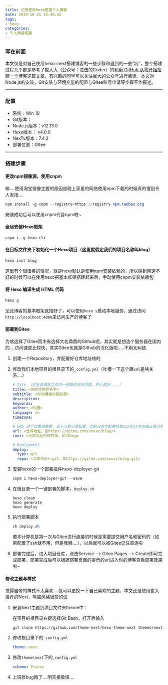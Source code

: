 ```yaml
---
title: 记录使用hexo搭建个人博客
date: 2019-10-31 23:40:42
tags: 
- hexo
categories:
- 个人博客搭建
---
```




### 写在前面

本文仅是对自己使用hexo+next搭建博客的一些步骤和遇到的一些“坑”，整个搭建过程几乎都是参考了崔大大（公众号：进击的Coder）的[利用 GitHub 从零开始搭建一个博客]( https://mp.weixin.qq.com/s/qWMsCUjbmD1tocNEt23qVw )这篇文章，有兴趣的同学可以关注崔大的公众号进行阅读。本文对Node.js的安装，Git安装与环境变量的配置与Gitee账号申请等步骤不作叙述。

---


<!-- more -->
### 配置

* 系统：Win 10
* Git版本：
* Node.js版本：v12.13.0
* Hexo版本： v4.0.0 
*  NexTv版本：7.4.2 
* 部署位置：GItee

---



### 搭建步骤

#### 更改npm镜像源，使用cnpm

嘛....使用淘宝镜像主要的原因是晚上家里的网络使用npm下载的时候真的慢到令人发指....

```powershell
npm install -g cnpm --registry=https://registry.npm.taobao.org
```

安装成功后可以使用cnpm代替npm啦~



#### 全局安装Hexo框架

```powershell
cnpm i -g hexo-cli
```



#### 在目标文件夹下初始化一个Hexo项目（这里就假定我们的项目名称叫blog）

```powershell
hexo init blog
```

这里有个很蛋疼的情况，就是hexo默认是使用npm安装依赖的，所以碰到网速不好的时候可以在使用hexo把基本框架搭建起来后，手动使用cnpm安装依赖包



####  将 Hexo 编译生成 HTML 代码 

```powershell
hexo g
```

至此博客的基本框架就搭好了，可以使用```hexo s```启动本地服务，通过访问``` http://localhost:4000 ```来访问生产的博客了



#### 部署到Gitee

为啥选择了Gitee而木有选择大名鼎鼎的Github呢，其实就是想选个服务器在国内的....访问速度比较快，其实Gitee也就是Github的汉化版啦.....不用太纠结

1. 创建一个Repository，并配置好仓库地址啥的

2. 修改我们本地项目的根目录下的```_config.yml```（吐槽一下这个跟```xml```是啥关系....）

   ```yml
   # Site （这些是博客主页的一些静态显示内容，开心就好....）
   title: <你的博客的名字>
   subtitle: <你的博客的副标题>
   description:
   keywords:
   author: <作者>
   language: en
   timezone:
   
   # URL 这个位置很重要，请千万要记得配置，之前没有作配置导致css和js木有被正确识别，不知道是不是只有Gitee有这个问题，崔大的文章中使用的Github没有提这个
   url: <仓库地址，如https://gitee.com/xxxxx/blog/>
   root: <仓库地址的根目录，如/blog>
   
   # Deployment
   deploy:
     type: git
     repo: <仓库地址+.git，如https://gitee.com/xxxxx/blog.git>
   ```

3. 安装hexo的一个部署插件hexo-deployer-git

   ```powershell
   cnpm i hexo-deployer-git --save
   ```

4. 在根目录一个一键部署的脚本，```deploy.sh```

   ```shell
   hexo clean
   hexo generate
   hexo deploy
   ```

5. 执行部署脚本
   ```powershell
   sh deploy.sh
   ```
   
   若本计算机是第一次与Gitee进行连接的时候是需要提交用户名和密码的（如果配置了ssh就不用，但是我懒....），以后就可以被Gitee记住直连啦
   
7. 部署完成后，进入项目仓库，点击Service --> Gitee Pages --> Create即可完成部署，部署完成后可以根据部署页面的提示的url进入你的博客查看部署效果啦~

#### 修改主题与样式

觉得自带的样式不太喜欢....就可以更换一下自己喜欢的主题，本文还是使用崔大推荐的Next，熊猫风格很赞的说

1. 安装Next主题到项目文件夹theme中：

   在项目的根目录右键选择Git Bash，打开后输入

   ```git
   git clone https://github.com/theme-next/hexo-theme-next themes/next
   ```

   

2. 修改根目录下的```_config.yml```

   ```yml
   theme: next
   ```

   

3. 修改```theme\next```下的```_config.yml```

   ```yml
   scheme: Pisces
   ```

4. 上班修bug困了....明天接着填....



